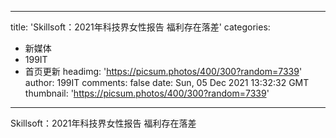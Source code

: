 
---
title: 'Skillsoft：2021年科技界女性报告 福利存在落差'
categories: 
 - 新媒体
 - 199IT
 - 首页更新
headimg: 'https://picsum.photos/400/300?random=7339'
author: 199IT
comments: false
date: Sun, 05 Dec 2021 13:32:32 GMT
thumbnail: 'https://picsum.photos/400/300?random=7339'
---

<div>   
Skillsoft：2021年科技界女性报告 福利存在落差  
</div>
            